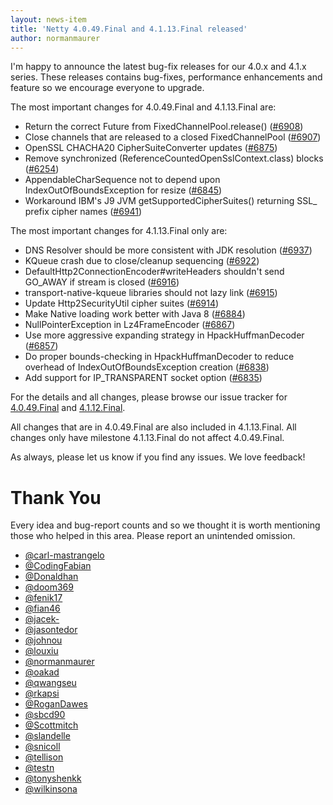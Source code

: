 ```yaml
---
layout: news-item
title: 'Netty 4.0.49.Final and 4.1.13.Final released'
author: normanmaurer
---
```


I'm happy to announce the latest bug-fix releases for our 4.0.x and 4.1.x series.
These releases contains bug-fixes, performance enhancements and feature so we encourage everyone to upgrade.

The most important changes for 4.0.49.Final and 4.1.13.Final are:

* Return the correct Future from FixedChannelPool.release() ([#6908](https://github.com/netty/netty/pull/6908))
* Close channels that are released to a closed FixedChannelPool ([#6907](https://github.com/netty/netty/pull/6907))
* OpenSSL CHACHA20 CipherSuiteConverter updates ([#6875](https://github.com/netty/netty/pull/6875))
* Remove synchronized (ReferenceCountedOpenSslContext.class) blocks ([#6254](https://github.com/netty/netty/pull/6254))
* AppendableCharSequence not to depend upon IndexOutOfBoundsException for resize ([#6845](https://github.com/netty/netty/pull/6845))
* Workaround IBM's J9 JVM getSupportedCipherSuites() returning SSL_ prefix cipher names ([#6941](https://github.com/netty/netty/pull/6941))

The most important changes for 4.1.13.Final only are:

* DNS Resolver should be more consistent with JDK resolution ([#6937](https://github.com/netty/netty/pull/6937))
* KQueue crash due to close/cleanup sequencing ([#6922](https://github.com/netty/netty/pull/6922))
* DefaultHttp2ConnectionEncoder#writeHeaders shouldn't send GO_AWAY if stream is closed ([#6916](https://github.com/netty/netty/pull/6916))
* transport-native-kqueue libraries should not lazy link ([#6915](https://github.com/netty/netty/pull/6915))
* Update Http2SecurityUtil cipher suites ([#6914](https://github.com/netty/netty/pull/6914))
* Make Native loading work better with Java 8 ([#6884](https://github.com/netty/netty/pull/6884))
* NullPointerException in Lz4FrameEncoder ([#6867](https://github.com/netty/netty/pull/6867))
* Use more aggressive expanding strategy in HpackHuffmanDecoder ([#6857](https://github.com/netty/netty/pull/6857))
* Do proper bounds-checking in HpackHuffmanDecoder to reduce overhead of IndexOutOfBoundsException creation ([#6838](https://github.com/netty/netty/pull/6838))
* Add support for IP_TRANSPARENT socket option ([#6835](https://github.com/netty/netty/pull/6835))

For the details and all changes, please browse our issue tracker for [4.0.49.Final](https://github.com/netty/netty/milestone/167?closed=1) and [4.1.12.Final](https://github.com/netty/netty/milestone/164?closed=1).

All changes that are in 4.0.49.Final are also included in 4.1.13.Final. All changes only have milestone 4.1.13.Final do not affect 4.0.49.Final.

As always, please let us know if you find any issues. We love feedback!

# Thank You

Every idea and bug-report counts and so we thought it is worth mentioning those who helped in this area. Please report an unintended omission.


* [@carl-mastrangelo](https://github.com/carl-mastrangelo)
* [@CodingFabian](https://github.com/CodingFabian)
* [@Donaldhan](https://github.com/Donaldhan)
* [@doom369](https://github.com/doom369)
* [@fenik17](https://github.com/fenik17)
* [@fian46](https://github.com/fian46)
* [@jacek-](https://github.com/jacek-)
* [@jasontedor](https://github.com/jasontedor)
* [@johnou](https://github.com/johnou)
* [@louxiu](https://github.com/louxiu)
* [@normanmaurer](https://github.com/normanmaurer)
* [@oakad](https://github.com/oakad)
* [@qwangseu](https://github.com/qwangseu)
* [@rkapsi](https://github.com/rkapsi)
* [@RoganDawes](https://github.com/RoganDawes)
* [@sbcd90](https://github.com/sbcd90)
* [@Scottmitch](https://github.com/Scottmitch)
* [@slandelle](https://github.com/slandelle)
* [@snicoll](https://github.com/snicoll)
* [@tellison](https://github.com/tellison)
* [@testn](https://github.com/testn)
* [@tonyshenkk](https://github.com/tonyshenkk)
* [@wilkinsona](https://github.com/wilkinsona)
